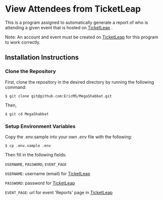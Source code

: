 # View Attendees from TicketLeap


This is a program assigned to automatically generate a report of who is attending a given event that is hosted on [TicketLeap](www.ticketleap.com) .

Note: An account and event must be created on [TicketLeap](www.ticketleap.com) for this program to work correctly.

## Installation Instructions

### Clone the Repository
First, clone the repository in the desired directory by running the following command:

```
$ git clone git@github.com:EricM5/MegaShabbat.git
```

Then, 

```
$ git cd MegaShabbat
```

### Setup Environment Variables

Copy the .env.sample into your own .env file with the following:

```
$ cp .env.sample .env
```

Then fill in the following fields:

 ```USERNAME```, ```PASSWORD```, ```EVENT_PAGE``` 

 
 ```USERNAME```: username (email) for [TicketLeap](www.ticketleap.com) 

 ```PASSWORD```: password for [TicketLeap](www.ticketleap.com) 

 ```EVENT_PAGE```: url for event 'Reports' page in [TicketLeap](www.ticketleap.com) 